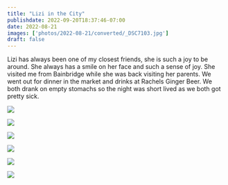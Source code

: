 ```yaml
---
title: "Lizi in the City"
publishdate: 2022-09-20T18:37:46-07:00
date: 2022-08-21
images: ['photos/2022-08-21/converted/_DSC7103.jpg']
draft: false
---
```


Lizi has always been one of my closest friends, she is such a joy to be around.  She always has a smile on her face and such a sense of joy.  She visited me from Bainbridge while she was back visiting her parents.  We went out for dinner in the market and drinks at Rachels Ginger Beer.  We both drank on empty stomachs so the night was short lived as we both got pretty sick.

![](../photos/2022-08-21/converted/_DSC7097.jpg)

![](../photos/2022-08-21/converted/_DSC7102.jpg)

![](../photos/2022-08-21/converted/_DSC7103.jpg)

![](../photos/2022-08-21/converted/_DSC7107.jpg)

![](../photos/2022-08-21/converted/_DSC7108.jpg)

![](../photos/2022-08-21/converted/_DSC7113.jpg)